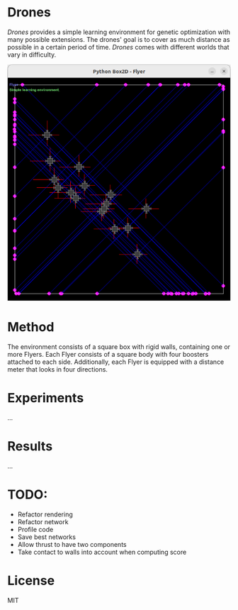# Drones

*Drones* provides a simple learning environment for genetic optimization with many possible extensions. The drones' goal is to cover as much distance as possible in a certain period of time. *Drones* comes with different worlds that vary in difficulty.

![](docs/flyer.png)

# Method

The environment consists of a square box with rigid walls, containing one or more Flyers. Each Flyer consists of a square body with four boosters attached to each side. Additionally, each Flyer is equipped with a distance meter that looks in four directions.

# Experiments

...

# Results

...

# TODO:

- Refactor rendering
- Refactor network
- Profile code
- Save best networks
- Allow thrust to have two components
- Take contact to walls into account when computing score

# License

MIT
